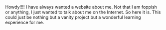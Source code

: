 Howdy!!!!
I have always wanted a website about me. Not that I am foppish or anything, I just wanted to talk about me on the Internet.
So here it is. This could just be nothing but a vanity project but a wonderful learning experience for me.
